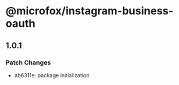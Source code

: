 # @microfox/instagram-business-oauth

## 1.0.1

### Patch Changes

- ab6311e: package initialization
